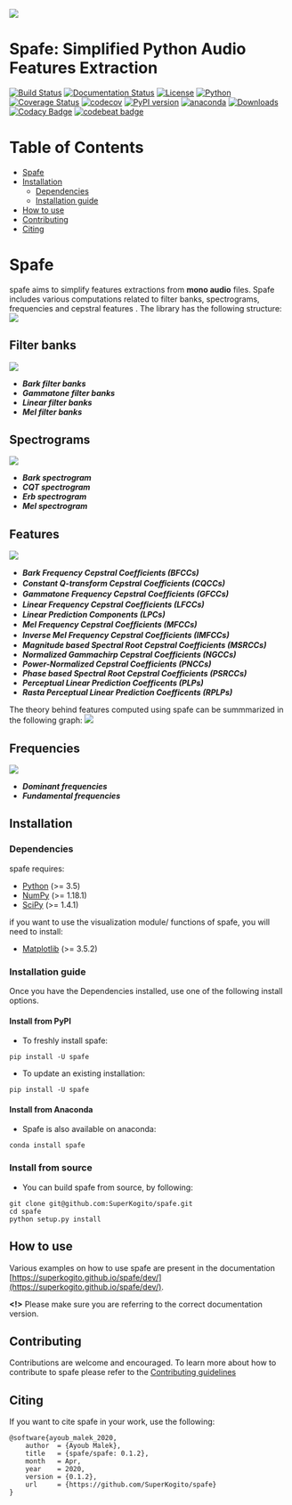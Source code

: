 ![](media/logo.png)

Spafe: Simplified Python Audio Features Extraction
==================================================

[![Build Status](https://travis-ci.org/SuperKogito/spafe.svg?branch=master)](https://travis-ci.org/SuperKogito/spafe) [![Documentation Status](https://readthedocs.org/projects/spafe/badge/?version=latest)](https://spafe.readthedocs.io/en/latest/?badge=latest) [![License](https://img.shields.io/badge/license-BSD%203--Clause%20License%20(Revised)%20-blue)](https://github.com/SuperKogito/spafe/blob/master/LICENSE) [![Python](https://img.shields.io/badge/python-3.5%20%7C%203.6%20%7C%203.7-blue)](https://www.python.org/doc/versions/) [![Coverage Status](https://coveralls.io/repos/github/SuperKogito/spafe/badge.svg?branch=master)](https://coveralls.io/github/SuperKogito/spafe?branch=master) [![codecov](https://codecov.io/gh/SuperKogito/spafe/branch/master/graph/badge.svg)](https://codecov.io/gh/SuperKogito/spafe) [![PyPI version](https://badge.fury.io/py/spafe.svg)](https://badge.fury.io/py/spafe) [![anaconda](https://anaconda.org/superkogito/spafe/badges/version.svg)](https://anaconda.org/SuperKogito/spafe) [![Downloads](https://pepy.tech/badge/spafe)](https://pepy.tech/project/spafe) [![Codacy Badge](https://api.codacy.com/project/badge/Grade/e94b18b0e9a040d4bc30d478879f86eb)](https://www.codacy.com/manual/SuperKogito/spafe?utm_source=github.com&utm_medium=referral&utm_content=SuperKogito/spafe&utm_campaign=Badge_Grade) [![codebeat badge](https://codebeat.co/badges/97f81ec3-b8a3-42ff-a9f5-f6cf165f4448)](https://codebeat.co/projects/github-com-superkogito-spafe-master)


#  Table of Contents

- [Spafe](#Spafe)
- [Installation](#Installation)
  - [Dependencies](#Dependencies)
  - [Installation guide](#Installation-guide)
- [How to use](#How-to-use)
- [Contributing](#Contributing)
- [Citing](#citing)

# Spafe
spafe aims to simplify features extractions from **mono audio** files.
Spafe includes various computations related to filter banks, spectrograms, frequencies and cepstral features .
The library has the following structure:
![](media/spafe-structure.png)

## Filter banks
![](media/bark_fbanks.png)
  - ***Bark filter banks***
  - ***Gammatone filter banks***
  - ***Linear filter banks***
  - ***Mel filter banks***

## Spectrograms
![](media/melspectrogram.png)  
  - ***Bark spectrogram***
  - ***CQT spectrogram***
  - ***Erb spectrogram***
  - ***Mel spectrogram***

## Features
![](media/gfcc.png)
  - ***Bark Frequency Cepstral Coefﬁcients (BFCCs)***
  - ***Constant Q-transform Cepstral Coeﬃcients (CQCCs)***
  - ***Gammatone Frequency Cepstral Coefﬁcients (GFCCs)***
  - ***Linear Frequency Cepstral Coefﬁcients (LFCCs)***
  - ***Linear Prediction Components (LPCs)***
  - ***Mel Frequency Cepstral Coefﬁcients (MFCCs)***
  - ***Inverse Mel Frequency Cepstral Coefﬁcients (IMFCCs)***
  - ***Magnitude based Spectral Root Cepstral Coefficients (MSRCCs)***
  - ***Normalized Gammachirp Cepstral Coefficients (NGCCs)***
  - ***Power-Normalized Cepstral Coefficients (PNCCs)***
  - ***Phase based Spectral Root Cepstral Coefficients (PSRCCs)***
  - ***Perceptual Linear Prediction Coefficents (PLPs)***
  - ***Rasta Perceptual Linear Prediction Coefficents (RPLPs)***

The theory behind features computed using spafe can be summmarized in the following graph:
![](media/features-extraction-algorithms.png)

## Frequencies
![](media/dominant_frequencies.png)
  - ***Dominant frequencies***
  - ***Fundamental frequencies***

## Installation
### Dependencies

spafe requires:

-	[Python](https://www.python.org/) (>= 3.5)
-	[NumPy](https://numpy.org/) (>= 1.18.1)
-	[SciPy](https://scipy.org/) (>= 1.4.1)

if you want to use the visualization module/ functions of spafe, you will need to install:

- [Matplotlib](https://matplotlib.org/) (>= 3.5.2)


### Installation guide
Once you have the Dependencies installed, use one of the following install options.

#### Install from PyPI
- To freshly install spafe:
```
pip install -U spafe
```
-  To update an existing installation:
```
pip install -U spafe
```

#### Install from Anaconda
- Spafe is also available on anaconda:
```
conda install spafe
```

### Install from source
- You can build spafe from source, by following:
```
git clone git@github.com:SuperKogito/spafe.git
cd spafe
python setup.py install
```

## How to use

Various examples on how to use spafe are present in the documentation [https://superkogito.github.io/spafe/dev/](https://superkogito.github.io/spafe/dev/).

**<!>** Please make sure you are referring to the correct documentation version.

## Contributing

Contributions are welcome and encouraged. To learn more about how to contribute to spafe please refer to the [Contributing guidelines](https://github.com/SuperKogito/spafe/blob/master/CONTRIBUTING.md)

## Citing

If you want to cite spafe in your work, use the following:
```
@software{ayoub_malek_2020,
    author  = {Ayoub Malek},
    title   = {spafe/spafe: 0.1.2},
    month   = Apr,
    year    = 2020,
    version = {0.1.2},
    url     = {https://github.com/SuperKogito/spafe}
}
```
